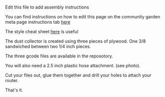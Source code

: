 Edit this file to add assembly instructions

You can find instructions on how to edit this page on the community garden meta page instructions tab [here](http://maslowcommunitygarden.org/Website.html)



The style cheat sheet [here](https://github.com/adam-p/markdown-here/wiki/Markdown-Cheatsheet) is useful


The dust collector is created using three pieces of plywood. One 3/8 sandwiched between two 1/4 inch pieces.

The three gcode files are available in the reposotory.

You will also need a 2.5 inch plastic hose attachment. (see photo).

Cut your files out, glue them together and drill your holes to attach your router.

That's it. 

